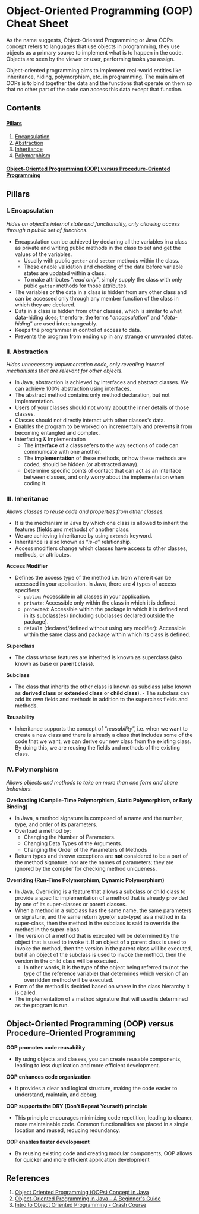 # Object-Oriented Programming (OOP) Cheat Sheet

As the name suggests, Object-Oriented Programming or Java OOPs concept refers to languages that use objects in programming, they use objects as a primary source to implement what is to happen in the code. Objects are seen by the viewer or user, performing tasks you assign.

Object-oriented programming aims to implement real-world entities like inheritance, hiding, polymorphism, etc. in programming. The main aim of OOPs is to bind together the data and the functions that operate on them so that no other part of the code can access this data except that function.

## Contents

#### [Pillars](#pillars-1)

1. [Encapsulation](#i-encapsulation)
1. [Abstraction](#ii-abstraction)
1. [Inheritance](#iii-inheritance)
1. [Polymorphism](#iv-polymorphism)

#### [Object-Oriented Programming (OOP) versus Procedure-Oriented Programming](#object-oriented-programming-oop-versus-procedure-oriented-programming-1)

## Pillars

### I. Encapsulation

_Hides an object's internal state and functionality, only allowing access through a public set of functions._

- Encapsulation can be achieved by declaring all the variables in a class as private and writing public methods in the class to set and get the values of the variables.
  - Usually with public `getter` and `setter` methods within the class.
  - These enable validation and checking of the data before variable states are updated within a class.
  - To make attributes "_read only_", simply supply the class with only pubic `getter` methods for those attributes.
- The variables or the data in a class is hidden from any other class and can be accessed only through any member function of the class in which they are declared.
- Data in a class is hidden from other classes, which is similar to what data-hiding does; therefore, the terms “_encapsulation_” and “_data-hiding_” are used interchangeably.
- Keeps the programmer in control of access to data.
- Prevents the program from ending up in any strange or unwanted states.

### II. Abstraction

_Hides unnecessary implementation code, only revealing internal mechanisms that are relevant for other objects._

- In Java, abstraction is achieved by interfaces and abstract classes. We can achieve 100% abstraction using interfaces.
- The abstract method contains only method declaration, but not implementation.
- Users of your classes should not worry about the inner details of those classes.
- Classes should not directly interact with other classes's data.
- Enables the program to be worked on incrementally and prevents it from becoming entangled and complex.
- Interfacing & Implementation
  - The **interface** of a class refers to the way sections of code can communicate with one another.
  - The **implementation** of these methods, or how these methods are coded, should be hidden (or abstracted away).
  - Determine specific points of contact that can act as an interface between classes, and only worry about the implementation when coding it.

### III. Inheritance

_Allows classes to reuse code and properties from other classes._

- It is the mechanism in Java by which one class is allowed to inherit the features (fields and methods) of another class.
- We are achieving inheritance by using `extends` keyword.
- Inheritance is also known as “_is-a_” relationship.
- Access modifiers change which classes have access to other classes, methods, or attributes.

**Access Modifier**

- Defines the access type of the method i.e. from where it can be accessed in your application. In Java, there are 4 types of access specifiers:
  - `public`: Accessible in all classes in your application.
  - `private`: Accessible only within the class in which it is defined.
  - `protected`: Accessible within the package in which it is defined and in its subclass(es) (including subclasses declared outside the package).
  - `default` (declared/defined without using any modifier): Accessible within the same class and package within which its class is defined.

**Superclass**

- The class whose features are inherited is known as superclass (also known as base or **parent class**).

**Subclass**

- The class that inherits the other class is known as subclass (also known as **derived class** or **extended class** or **child class**). - The subclass can add its own fields and methods in addition to the superclass fields and methods.

**Reusability**

- Inheritance supports the concept of “_reusability_”, i.e. when we want to create a new class and there is already a class that includes some of the code that we want, we can derive our new class from the existing class. By doing this, we are reusing the fields and methods of the existing class.

### IV. Polymorphism

_Allows objects and methods to take on more than one form and share behaviors._

**Overloading (Compile-Time Polymorphism, Static Polymorphism, or Early Binding)**

- In Java, a method signature is composed of a name and the number, type, and order of its parameters.
- Overload a method by:
  - Changing the Number of Parameters.
  - Changing Data Types of the Arguments.
  - Changing the Order of the Parameters of Methods
- Return types and thrown exceptions are **not** considered to be a part of the method signature, nor are the names of parameters; they are ignored by the compiler for checking method uniqueness.

**Overriding (Run-Time Polymorphism, Dynamic Polymorphism)**

- In Java, Overriding is a feature that allows a subclass or child class to provide a specific implementation of a method that is already provided by one of its super-classes or parent classes.
- When a method in a subclass has the same name, the same parameters or signature, and the same return type(or sub-type) as a method in its super-class, then the method in the subclass is said to override the method in the super-class.
- The version of a method that is executed will be determined by the object that is used to invoke it. If an object of a parent class is used to invoke the method, then the version in the parent class will be executed, but if an object of the subclass is used to invoke the method, then the version in the child class will be executed.
  - In other words, it is the type of the object being referred to (not the type of the reference variable) that determines which version of an overridden method will be executed.
- Form of the method is decided based on where in the class hierarchy it is called.
- The implementation of a method signature that will used is determined as the program is run.

## Object-Oriented Programming (OOP) versus Procedure-Oriented Programming

**OOP promotes code reusability**

- By using objects and classes, you can create reusable components, leading to less duplication and more efficient development.

**OOP enhances code organization**

- It provides a clear and logical structure, making the code easier to understand, maintain, and debug.

**OOP supports the DRY (Don’t Repeat Yourself) principle**

- This principle encourages minimizing code repetition, leading to cleaner, more maintainable code. Common functionalities are placed in a single location and reused, reducing redundancy.

**OOP enables faster development**

- By reusing existing code and creating modular components, OOP allows for quicker and more efficient application development

## References

1. [Object Oriented Programming (OOPs) Concept in Java](https://www.geeksforgeeks.org/object-oriented-programming-oops-concept-in-java/)
1. [Object-Oriented Programming in Java – A Beginner's Guide](https://www.freecodecamp.org/news/object-oriented-programming-concepts-java/)
1. [Intro to Object Oriented Programming - Crash Course](https://youtu.be/SiBw7os-_zI?si=9zsxwrVIOMgToPb7)
